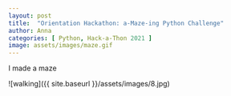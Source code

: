 ```yaml
---
layout: post
title:  "Orientation Hackathon: a-Maze-ing Python Challenge"
author: Anna
categories: [ Python, Hack-a-Thon 2021 ]
image: assets/images/maze.gif
---
```


I made a maze

![walking]({{ site.baseurl }}/assets/images/8.jpg)
